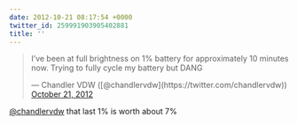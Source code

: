```yaml
---
date: 2012-10-21 08:17:54 +0000
twitter_id: 259991903905402881
title: ''
---
```


<blockquote class="twitter-tweet"><p lang="en" dir="ltr">I’ve been at full brightness on 1% battery for approximately 10 minutes now. Trying to fully cycle my battery but DANG</p>&mdash; Chandler VDW ([@chandlervdw](https://twitter.com/chandlervdw)) <a href="https://twitter.com/chandlervdw/status/259856415399739393?ref_src=twsrc%5Etfw">October 21, 2012</a></blockquote>
<script async src="https://platform.twitter.com/widgets.js" charset="utf-8"></script>

[@chandlervdw](https://twitter.com/chandlervdw) that last 1% is worth about 7%
